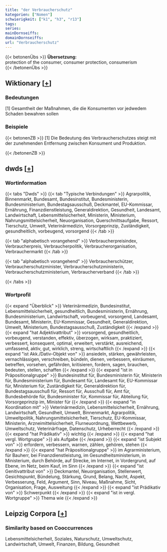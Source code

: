 ```yaml
---
title: "der Verbraucherschutz"
kategorien: ["Nomen"]
schwierigkeit: ["k1", "h3", "r13"]
tags:
series:
mainDornseiffs:
domainDornseiffs:
url: "Verbraucherschutz"
---
```


{{< betonenÜbs >}}
**Übersetzung:**  
protection of the consumer, consumer protection, consumerism  
{{< /betonenÜbs >}}

## Wiktionary [[+](https://de.wiktionary.org/wiki/Verbraucherschutz)]

### Bedeutungen
[1] Gesamtheit der Maßnahmen, die die Konsumenten vor jedwedem Schaden bewahren sollen  

### Beispiele
{{< betonenZB >}}
[1] Die Bedeutung des Verbraucherschutzes steigt mit der zunehmenden Entfernung zwischen Konsument und Produktion.  

{{< /betonenZB >}}


## dwds [[+](https://www.dwds.de/wb/Verbraucherschutz)]

### Wortinformation
{{< tabs "Dwds" >}}
{{< tab "Typische Verbindungen" >}}
Agrarpolitik, Binnenmarkt, Bundesamt, Bundesinstitut, Bundesministerin, Bundesministerium, Bundestagsausschuß, Deckmantel, EU-Kommissar, Ernährung, Finanzdienstleistung, Generaldirektion, Gesundheit, Landesamt, Landwirtschaft, Lebensmittelsicherheit, Ministerin, Ministerium, Nahrungsmittelsicherheit, Neuorganisation, Querschnittsaufgabe, Ressort, Tierschutz, Umwelt, Veterinärmedizin, Vorsorgeprinzip, Zuständigkeit, gesundheitlich, vorbeugend, vorsorgend
{{< /tab >}}

{{< tab "alphabetisch vorangehend" >}}
Verbraucherpreisindex, Verbraucherpreis, Verbraucherpolitik, Verbraucherorganisation, Verbrauchermarkt
{{< /tab >}}

{{< tab "alphabetisch vorangehend" >}}
Verbraucherschützer, Verbraucherschutzminister, Verbraucherschutzministerin, Verbraucherschutzministerium, Verbraucherverband
{{< /tab >}}

{{< /tabs >}}

### Wortprofil
{{< expand "Überblick" >}} Veterinärmedizin, Bundesinstitut, Lebensmittelsicherheit, gesundheitlich, Bundesministerin, Ernährung, Bundesministerium, Landwirtschaft, vorbeugend, vorsorgend, Landesamt, Bundesamt, Ministerin, EU-Kommissar, Gesundheit, Generaldirektion, Umwelt, Ministerium, Bundestagsausschuß, Zuständigkeit {{< /expand >}}
{{< expand "hat Adjektivattribut" >}} vorsorgend, gesundheitlich, vorbeugend, verstanden, effektiv, überzogen, wirksam, praktiziert, verbessert, konsequent, optimal, erweitert, verstärkt, ausreichend, umfassend, aktiv, gut, wirklich, streng, wirtschaftlich {{< /expand >}}
{{< expand "ist Akk./Dativ-Objekt von" >}} ansiedeln, stärken, gewährleisten, vernachlässigen, verschreiben, bündeln, dienen, verbessern, einräumen, betreffen, vorsehen, gefährden, kritisieren, fordern, sagen, brauchen, bedeuten, stellen, schaffen {{< /expand >}}
{{< expand "ist in Präpositionalgruppe" >}} Bundesinstitut für, Bundesministerin für, Ministerin für, Bundesministerium für, Bundesamt für, Landesamt für, EU-Kommissar für, Ministerium für, Zuständigkeit für, Generaldirektion für, Bundestagsausschuß für, Ressort für, Ausschuß für, Amt für, Bundesbehörde für, Bundesminister für, Kommissar für, Abteilung für, Vorsorgeprinzip im, Minister für {{< /expand >}}
{{< expand "in Koordination mit" >}} Veterinärmedizin, Lebensmittelsicherheit, Ernährung, Landwirtschaft, Gesundheit, Umwelt, Binnenmarkt, Agrarpolitik, Umweltpolitik, Nahrungsmittelsicherheit, Tierschutz, EU-Kommissar, Ministerin, Arzneimittelsicherheit, Flurneuordnung, Wettbewerb, Umweltschutz, Veterinärfrage, Datenschutz, Urheberrecht {{< /expand >}}
{{< expand "hat Prädikativ" >}} wichtig {{< /expand >}}
{{< expand "hat vergl. Wortgruppe" >}} als Aufgabe {{< /expand >}}
{{< expand "ist Subjekt von" >}} erfordern, verbessern, warnen, zählen, gehören, stehen {{< /expand >}}
{{< expand "hat Präpositionalgruppe" >}} im Agrarministerium, für Bauherr, bei Finanzdienstleistung, im Gesundheitsministerium, in Ministerium, durch Behörde, auf Strecke, im Internet, in Vordergrund, auf Ebene, im Netz, beim Kauf, im Sinn {{< /expand >}}
{{< expand "ist Genitivattribut von" >}} Deckmantel, Neuorganisation, Stellenwert, Gesichtspunkt, Bündelung, Stärkung, Grund, Belang, Nacht, Aspekt, Verbesserung, Feld, Argument, Sinn, Niveau, Maßnahme, Sicht, Organisation, Frage, Ausweitung {{< /expand >}}
{{< expand "ist Prädikativ von" >}} Schwerpunkt {{< /expand >}}
{{< expand "ist in vergl. Wortgruppe" >}} Thema wie {{< /expand >}}

## Leipzig Corpora [[+](https://corpora.uni-leipzig.de/en/res?word=Verbraucherschutz&corpusId=deu_newscrawl-public_2018)]


### Similarity based on Cooccurrences
Lebensmittelsicherheit, Soziales, Naturschutz, Umweltschutz, Landwirtschaft, Umwelt, Finanzen, Bildung, Gesundheit


